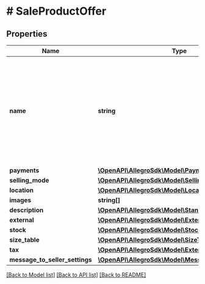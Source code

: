 # # SaleProductOffer

## Properties

Name | Type | Description | Notes
------------ | ------------- | ------------- | -------------
**name** | **string** | Name (title) of an offer. Length cannot be more than 50 characters. Read more: &lt;a href&#x3D;\&quot;../../tutorials/jak-jednym-requestem-wystawic-oferte-powiazana-z-produktem-D7Kj9gw4xFA#tytul-oferty\&quot; target&#x3D;\&quot;_blank\&quot;&gt;PL&lt;/a&gt;  / &lt;a href&#x3D;\&quot;../../tutorials/list-offer-assigned-product-one-request-D7Kj9M71Bu6#offer-title\&quot; target&#x3D;\&quot;_blank\&quot;&gt;EN&lt;/a&gt; . | [optional]
**payments** | [**\OpenAPI\AllegroSdk\Model\Payments**](Payments.md) |  | [optional]
**selling_mode** | [**\OpenAPI\AllegroSdk\Model\SellingMode**](SellingMode.md) |  | [optional]
**location** | [**\OpenAPI\AllegroSdk\Model\Location**](Location.md) |  | [optional]
**images** | **string[]** |  | [optional]
**description** | [**\OpenAPI\AllegroSdk\Model\StandardizedDescription**](StandardizedDescription.md) |  | [optional]
**external** | [**\OpenAPI\AllegroSdk\Model\ExternalId**](ExternalId.md) |  | [optional]
**stock** | [**\OpenAPI\AllegroSdk\Model\Stock**](Stock.md) |  | [optional]
**size_table** | [**\OpenAPI\AllegroSdk\Model\SizeTable**](SizeTable.md) |  | [optional]
**tax** | [**\OpenAPI\AllegroSdk\Model\ExtendedTax**](ExtendedTax.md) |  | [optional]
**message_to_seller_settings** | [**\OpenAPI\AllegroSdk\Model\MessageToSellerSettings**](MessageToSellerSettings.md) |  | [optional]

[[Back to Model list]](../../README.md#models) [[Back to API list]](../../README.md#endpoints) [[Back to README]](../../README.md)
